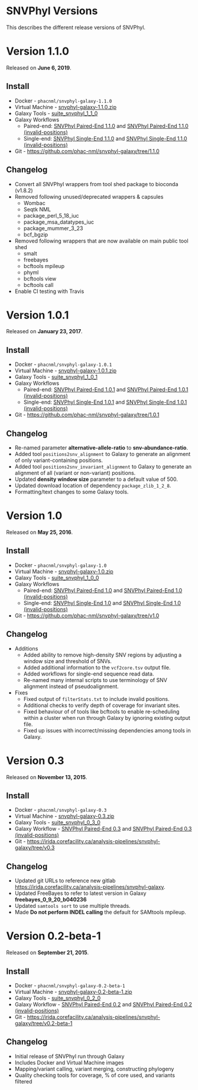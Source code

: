 SNVPhyl Versions
================

This describes the different release versions of SNVPhyl.

Version 1.1.0
=============

Released on **June  6, 2019**.

Install
-------

* Docker - `phacnml/snvphyl-galaxy-1.1.0`
* Virtual Machine - [snvphyl-galaxy-1.1.0.zip](https://irida.corefacility.ca/downloads/snvphyl-galaxy/snvphyl-galaxy-1.1.0.zip)
* Galaxy Tools - [suite_snvphyl_1_1_0]()
* Galaxy Workflows
    * Paired-end: [SNVPhyl Paired-End 1.1.0](../workflows/SNVPhyl/1.1.0/snvphyl-workflow-1.1.0.ga) and [SNVPhyl Paired-End 1.1.0 (invalid-positions)](../workflows/SNVPhyl/1.1.0/snvphyl-workflow-1.1.0-invalid-positions.ga)
    * Single-end: [SNVPhyl Single-End 1.1.0](../workflows/SNVPhyl/1.1.0/snvphyl-workflow-1.1.0-single-end.ga) and [SNVPhyl Single-End 1.1.0 (invalid-positions)](../workflows/SNVPhyl/1.1.0/snvphyl-workflow-1.1.0-single-end-invalid-positions.ga)
* Git - <https://github.com/phac-nml/snvphyl-galaxy/tree/1.1.0>

Changelog
---------

* Convert all SNVPhyl wrappers from tool shed package to bioconda (v1.8.2)
* Removed following unused/deprecated wrappers & capsules
	* Wombac
	* Seqtk NML
	* package_perl_5_18_iuc
	* package_msa_datatypes_iuc
	* package_mummer_3_23
	* bcf_bgzip
* Removed following wrappers that are now available on main public tool shed
	* smalt
	* freebayes
	* bcftools mpileup
	* phyml
	* bcftools view
	* bcftools call
* Enable CI testing with Travis

Version 1.0.1
=============

Released on **January 23, 2017**.

Install
-------

* Docker - `phacnml/snvphyl-galaxy-1.0.1`
* Virtual Machine - [snvphyl-galaxy-1.0.1.zip](https://irida.corefacility.ca/downloads/snvphyl-galaxy/snvphyl-galaxy-1.0.1.zip)
* Galaxy Tools - [suite_snvphyl_1_0_1](https://irida.corefacility.ca/galaxy-shed/view/nml/suite_snvphyl_1_0_1/4841b7148c44)
* Galaxy Workflows
    * Paired-end: [SNVPhyl Paired-End 1.0.1](../workflows/SNVPhyl/1.0.1/snvphyl-workflow-1.0.1.ga) and [SNVPhyl Paired-End 1.0.1 (invalid-positions)](../workflows/SNVPhyl/1.0.1/snvphyl-workflow-1.0.1-invalid-positions.ga)
    * Single-end: [SNVPhyl Single-End 1.0.1](../workflows/SNVPhyl/1.0.1/snvphyl-workflow-1.0.1-single-end.ga) and [SNVPhyl Single-End 1.0.1 (invalid-positions)](../workflows/SNVPhyl/1.0.1/snvphyl-workflow-1.0.1-single-end-invalid-positions.ga)
* Git - <https://github.com/phac-nml/snvphyl-galaxy/tree/1.0.1>

Changelog
---------

* Re-named parameter **alternative-allele-ratio** to **snv-abundance-ratio**.
* Added tool `positions2snv_alignment` to Galaxy to generate an alignment of only variant-containing positions.
* Added tool `positions2snv_invariant_alignment` to Galaxy to generate an alignment of all (variant or non-variant) positions.
* Updated **density window size** parameter to a default value of 500.
* Updated download location of dependency `package_zlib_1_2_8`.
* Formatting/text changes to some Galaxy tools.

Version 1.0
===========

Released on **May 25, 2016**.

Install
-------

* Docker - `phacnml/snvphyl-galaxy-1.0`
* Virtual Machine - [snvphyl-galaxy-1.0.zip](https://irida.corefacility.ca/downloads/snvphyl-galaxy/snvphyl-galaxy-1.0.zip)
* Galaxy Tools - [suite_snvphyl_1_0_0](https://irida.corefacility.ca/galaxy-shed/view/nml/suite_snvphyl_1_0_0/4e41de612a14)
* Galaxy Workflows
    * Paired-end: [SNVPhyl Paired-End 1.0](../workflows/SNVPhyl/1.0/snvphyl-workflow-1.0.ga) and [SNVPhyl Paired-End 1.0 (invalid-positions)](../workflows/SNVPhyl/1.0/snvphyl-workflow-1.0-invalid-positions.ga)
    * Single-end: [SNVPhyl Single-End 1.0](../workflows/SNVPhyl/1.0/snvphyl-workflow-1.0-single-end.ga) and [SNVPhyl Single-End 1.0 (invalid-positions)](../workflows/SNVPhyl/1.0/snvphyl-workflow-1.0-single-end-invalid-positions.ga)
* Git - <https://github.com/phac-nml/snvphyl-galaxy/tree/v1.0>

Changelog
---------

* Additions
    * Added ability to remove high-density SNV regions by adjusting a window size and threshold of SNVs.
    * Added additional information to the `vcf2core.tsv` output file.
    * Added workflows for single-end sequence read data.
    * Re-named many internal scripts to use terminology of SNV alignment instead of pseudoalignment.
* Fixes
    * Fixed output of `filterStats.txt` to include invalid positions.
    * Additional checks to verify depth of coverage for invariant sites.
    * Fixed behaviour of of tools like bcftools to enable re-scheduling within a cluster when run through Galaxy by ignoring existing output file.
    * Fixed up issues with incorrect/missing dependencies among tools in Galaxy.

Version 0.3
===========

Released on **November 13, 2015**.

Install
-------

* Docker - `phacnml/snvphyl-galaxy-0.3`
* Virtual Machine - [snvphyl-galaxy-0.3.zip](https://irida.corefacility.ca/downloads/snvphyl-galaxy/snvphyl-galaxy-0.3.zip)
* Galaxy Tools - [suite_snvphyl_0_3_0](https://irida.corefacility.ca/galaxy-shed/view/nml/suite_snvphyl_0_3_0/bb2e651149da)
* Galaxy Workflow - [SNVPhyl Paired-End 0.3](../workflows/SNVPhyl/0.3/snvphyl-workflow-0.3.ga) and [SNVPhyl Paired-End 0.3 (invalid-positions)](../workflows/SNVPhyl/0.3/snvphyl-workflow-0.3-invalid-positions.ga)
* Git - <https://irida.corefacility.ca/analysis-pipelines/snvphyl-galaxy/tree/v0.3>

Changelog
---------

* Updated git URLs to reference new gitlab <https://irida.corefacility.ca/analysis-pipelines/snvphyl-galaxy>.
* Updated FreeBayes to refer to latest version in Galaxy **freebayes_0_9_20_b040236**
* Updated `samtools sort` to use multiple threads.
* Made **Do not perform INDEL calling** the default for SAMtools mpileup.

Version 0.2-beta-1
==================

Released on **September 21, 2015**.

Install
-------

* Docker - `phacnml/snvphyl-galaxy-0.2-beta-1`
* Virtual Machine - [snvphyl-galaxy-0.2-beta-1.zip](https://irida.corefacility.ca/downloads/snvphyl-galaxy/snvphyl-galaxy-0.2-beta-1.zip)
* Galaxy Tools - [suite_snvphyl_0_2_0](https://irida.corefacility.ca/galaxy-shed/repository?repository_id=8cbe70cdff6b156a&changeset_revision=9c9c6f7e0d43)
* Galaxy Workflow - [SNVPhyl Paired-End 0.2](../workflows/SNVPhyl/0.2/snvphyl-workflow-0.2.ga) and [SNVPhyl Paired-End 0.2 (invalid-positions)](../workflows/SNVPhyl/0.2/snvphyl-workflow-0.2-invalid-positions.ga)
* Git - <https://irida.corefacility.ca/analysis-pipelines/snvphyl-galaxy/tree/v0.2-beta-1>

Changelog
---------

* Initial release of SNVPhyl run through Galaxy
* Includes Docker and Virtual Machine images
* Mapping/variant calling, variant merging, constructing phylogeny
* Quality checking tools for coverage, % of core used, and variants filtered
